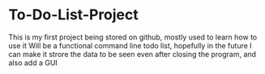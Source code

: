 # To-Do-List-Project
This is my first project being stored on github, mostly used to learn how to use it
Will be a functional command line todo list, hopefully in the future I can make it strore the data to be seen even after closing the program, and also add a GUI
